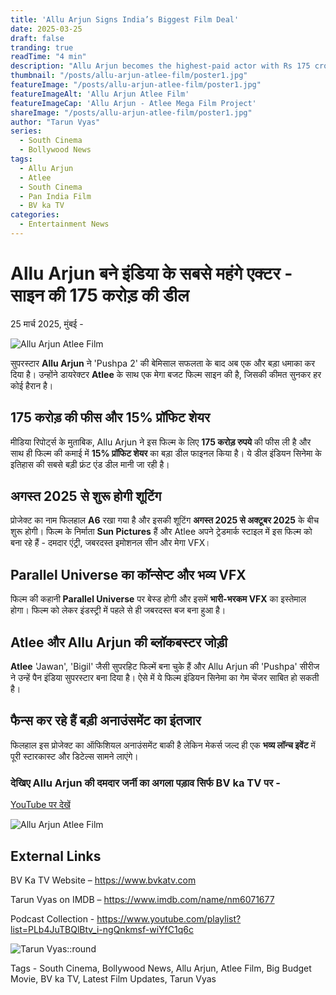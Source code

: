 ```yaml
---
title: 'Allu Arjun Signs India’s Biggest Film Deal'
date: 2025-03-25
draft: false
tranding: true
readTime: "4 min"
description: "Allu Arjun becomes the highest-paid actor with Rs 175 crore deal for Atlee’s next big film."
thumbnail: "/posts/allu-arjun-atlee-film/poster1.jpg"
featureImage: "/posts/allu-arjun-atlee-film/poster1.jpg"
featureImageAlt: 'Allu Arjun Atlee Film'
featureImageCap: 'Allu Arjun - Atlee Mega Film Project'
shareImage: "/posts/allu-arjun-atlee-film/poster1.jpg"
author: "Tarun Vyas"
series:
  - South Cinema
  - Bollywood News
tags:
  - Allu Arjun
  - Atlee
  - South Cinema
  - Pan India Film
  - BV ka TV
categories:
  - Entertainment News
---
```


# Allu Arjun बने इंडिया के सबसे महंगे एक्टर - साइन की 175 करोड़ की डील

25 मार्च 2025, मुंबई -

![Allu Arjun Atlee Film](/posts/allu-arjun-atlee-film/poster1.jpg)

सुपरस्टार **Allu Arjun** ने 'Pushpa 2' की बेमिसाल सफलता के बाद अब एक और बड़ा धमाका कर दिया है। उन्होंने डायरेक्टर **Atlee** के साथ एक मेगा बजट फिल्म साइन की है, जिसकी कीमत सुनकर हर कोई हैरान है।

## 175 करोड़ की फीस और 15% प्रॉफिट शेयर

मीडिया रिपोर्ट्स के मुताबिक, Allu Arjun ने इस फिल्म के लिए **175 करोड़ रुपये** की फीस ली है और साथ ही फिल्म की कमाई में **15% प्रॉफिट शेयर** का बड़ा डील फाइनल किया है। ये डील इंडियन सिनेमा के इतिहास की सबसे बड़ी फ्रंट एंड डील मानी जा रही है।

## अगस्त 2025 से शुरू होगी शूटिंग

प्रोजेक्ट का नाम फिलहाल **A6** रखा गया है और इसकी शूटिंग **अगस्त 2025 से अक्टूबर 2025** के बीच शुरू होगी। फिल्म के निर्माता **Sun Pictures** हैं और Atlee अपने ट्रेडमार्क स्टाइल में इस फिल्म को बना रहे हैं - दमदार एंट्री, जबरदस्त इमोशनल सीन और मेगा VFX।

## Parallel Universe का कॉन्सेप्ट और भव्य VFX

फिल्म की कहानी **Parallel Universe** पर बेस्ड होगी और इसमें **भारी-भरकम VFX** का इस्तेमाल होगा। फिल्म को लेकर इंडस्ट्री में पहले से ही जबरदस्त बज बना हुआ है। 

## Atlee और Allu Arjun की ब्लॉकबस्टर जोड़ी

**Atlee** 'Jawan', 'Bigil' जैसी सुपरहिट फिल्में बना चुके हैं और Allu Arjun की 'Pushpa' सीरीज ने उन्हें पैन इंडिया सुपरस्टार बना दिया है। ऐसे में ये फिल्म इंडियन सिनेमा का गेम चेंजर साबित हो सकती है।

## फैन्स कर रहे हैं बड़ी अनाउंसमेंट का इंतजार

फिलहाल इस प्रोजेक्ट का ऑफिशियल अनाउंसमेंट बाकी है लेकिन मेकर्स जल्द ही एक **भव्य लॉन्च इवेंट** में पूरी स्टारकास्ट और डिटेल्स सामने लाएंगे। 

### देखिए Allu Arjun की दमदार जर्नी का अगला पड़ाव सिर्फ BV ka TV पर -

[YouTube पर देखें](https://youtu.be/y16F8jsHVQ0?si=3zYi9T_PIHMF0_ET)

![Allu Arjun Atlee Film](/posts/allu-arjun-atlee-film/poster2.jpg)

## External Links
BV Ka TV Website – https://www.bvkatv.com

Tarun Vyas on IMDB – https://www.imdb.com/name/nm6071677

Podcast Collection - https://www.youtube.com/playlist?list=PLb4JuTBQlBtv_i-ngQnkmsf-wiYfC1q6c

![Tarun Vyas::round](/images/profile.png)

Tags - South Cinema, Bollywood News, Allu Arjun, Atlee Film, Big Budget Movie, BV ka TV, Latest Film Updates, Tarun Vyas
